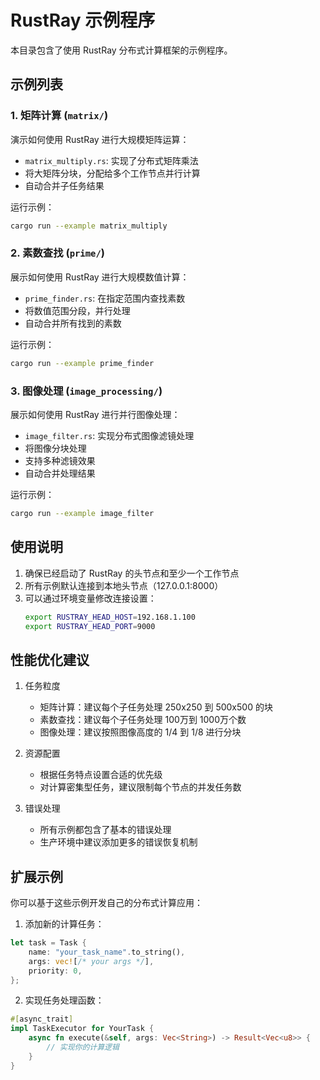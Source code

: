 # RustRay 示例程序

本目录包含了使用 RustRay 分布式计算框架的示例程序。

## 示例列表

### 1. 矩阵计算 (`matrix/`)
演示如何使用 RustRay 进行大规模矩阵运算：
- `matrix_multiply.rs`: 实现了分布式矩阵乘法
- 将大矩阵分块，分配给多个工作节点并行计算
- 自动合并子任务结果

运行示例：
```bash
cargo run --example matrix_multiply
```

### 2. 素数查找 (`prime/`)
展示如何使用 RustRay 进行大规模数值计算：
- `prime_finder.rs`: 在指定范围内查找素数
- 将数值范围分段，并行处理
- 自动合并所有找到的素数

运行示例：
```bash
cargo run --example prime_finder
```

### 3. 图像处理 (`image_processing/`)
展示如何使用 RustRay 进行并行图像处理：
- `image_filter.rs`: 实现分布式图像滤镜处理
- 将图像分块处理
- 支持多种滤镜效果
- 自动合并处理结果

运行示例：
```bash
cargo run --example image_filter
```

## 使用说明

1. 确保已经启动了 RustRay 的头节点和至少一个工作节点
2. 所有示例默认连接到本地头节点（127.0.0.1:8000）
3. 可以通过环境变量修改连接设置：
   ```bash
   export RUSTRAY_HEAD_HOST=192.168.1.100
   export RUSTRAY_HEAD_PORT=9000
   ```

## 性能优化建议

1. 任务粒度
   - 矩阵计算：建议每个子任务处理 250x250 到 500x500 的块
   - 素数查找：建议每个子任务处理 100万到 1000万个数
   - 图像处理：建议按照图像高度的 1/4 到 1/8 进行分块

2. 资源配置
   - 根据任务特点设置合适的优先级
   - 对计算密集型任务，建议限制每个节点的并发任务数

3. 错误处理
   - 所有示例都包含了基本的错误处理
   - 生产环境中建议添加更多的错误恢复机制

## 扩展示例

你可以基于这些示例开发自己的分布式计算应用：

1. 添加新的计算任务：
```rust
let task = Task {
    name: "your_task_name".to_string(),
    args: vec![/* your args */],
    priority: 0,
};
```

2. 实现任务处理函数：
```rust
#[async_trait]
impl TaskExecutor for YourTask {
    async fn execute(&self, args: Vec<String>) -> Result<Vec<u8>> {
        // 实现你的计算逻辑
    }
}
``` 